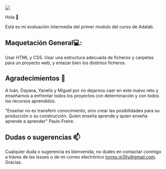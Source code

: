 
<img align="center" src="https://user-images.githubusercontent.com/81690198/138969708-a23c6bdf-b33e-425e-a354-93368d607d3c.png"/>

Hola 👋

Está es mi evaluación intermedia del primer modulo del curso de Adalab. 

## Maquetación General💻:

Usar HTML y CSS.
Usar una estructura adecuada de ficheros y carpetas para un proyecto web, y enlazar bien los distintos ficheros.


## Agradecimientos 🥰

A Iván, Dayana, Yanelis y Miguel por no dejarnos caer en este nuevo reto y enseñarnos a enfrentar todos los proyectos con determinación y con todos los recursos aprendidos.

"Enseñar no es transferir conocimiento, sino crear las posibilidades para su producción o su construcción. Quien enseña aprende y quien enseña aprende a aprender" Paulo Freire.

## Dudas o sugerencias 📫

Cualquier duda o sugerencia es bienvenida, no dudes en contactar conmigo a tráves de las issues o de mi correo electrónico torres.m3lly@gmail.com. Gracias.
